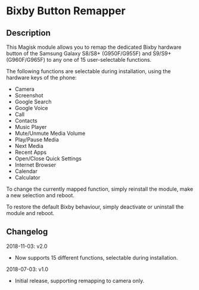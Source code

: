 # **Bixby Button Remapper**

## Description

This Magisk module allows you to remap the dedicated Bixby hardware button of
the Samsung Galaxy S8/S8+ (G950F/G955F) and S9/S9+ (G960F/G965F) to any one of
15 user-selectable functions.

The following functions are selectable during installation, using the hardware
keys of the phone:

* Camera
* Screenshot
* Google Search
* Google Voice
* Call
* Contacts
* Music Player
* Mute/Unmute Media Volume
* Play/Pause Media
* Next Media
* Recent Apps
* Open/Close Quick Settings
* Internet Browser
* Calendar
* Calculator

To change the currently mapped function, simply reinstall the module, make
a new selection and reboot.

To restore the default Bixby behaviour, simply deactivate or uninstall the
module and reboot.

## Changelog

2018-11-03: v2.0

- Now supports 15 different functions, selectable during installation.

2018-07-03: v1.0

- Initial release, supporting remapping to camera only.
